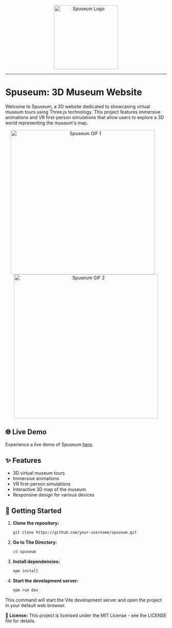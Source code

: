 <div align="center">
  <img src="https://cdn-icons-png.flaticon.com/512/3172/3172911.png" alt="Spuseum Logo" width="200px" />
</div>

---

# Spuseum: 3D Museum Website

Welcome to Spuseum, a 3D website dedicated to showcasing virtual museum tours using Three.js technology. This project features immersive animations and VR first-person simulations that allow users to explore a 3D world representing the museum's map.
 
<div align="center">
  <img src="https://github.com/sprdgx/WebGifs/raw/main/Spuseum.gif" alt="Spuseum GIF 1" width="450px" style="display: inline-block; margin-right: 20px;" />
  <img src="https://github.com/sprdgx/WebGifs/raw/main/Spuseum2.gif" alt="Spuseum GIF 2" width="450px" style="display: inline-block;" />
</div>

## 🌐 Live Demo

Experience a live demo of Spuseum [here](https://spuseum.vercel.app).

## ✨ Features

- 3D virtual museum tours
- Immersive animations
- VR first-person simulations
- Interactive 3D map of the museum
- Responsive design for various devices

## 🚀 Getting Started

1. **Clone the repository:**

   ```bash
   git clone https://github.com/your-username/spuseum.git

2. **Go to The Directory:**
   
   ```bash
   cd spuseum
   
3. **Install dependencies:**

   ```bash   
   npm install

4. **Start the development server:**

   ```bash
   npm run dev

This command will start the Vite development server and open the project in your default web browser.

**📄 License:**
This project is licensed under the MIT License - see the LICENSE file for details.
